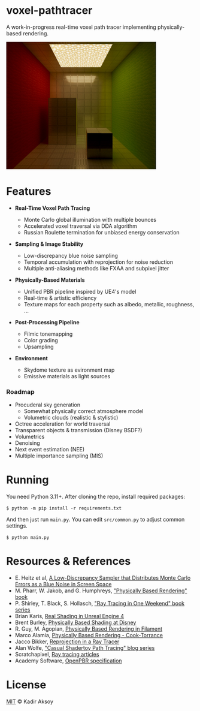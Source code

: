 # voxel-pathtracer
A work-in-progress real-time voxel path tracer implementing physically-based rendering.

<img src="https://raw.githubusercontent.com/kadir014/voxel-pathtracer/refs/heads/main/data/cornell.jpg" width=400>



# Features
- **Real-Time Voxel Path Tracing**
  - Monte Carlo global illumination with multiple bounces
  - Accelerated voxel traversal via DDA algorithm
  - Russian Roulette termination for unbiased energy conservation

- **Sampling & Image Stability**
  - Low-discrepancy blue noise sampling
  - Temporal accumulation with reprojection for noise reduction
  - Multiple anti-aliasing methods like FXAA and subpixel jitter

- **Physically-Based Materials**
  - Unified PBR pipeline inspired by UE4's model
  - Real-time & artistic efficiency
  - Texture maps for each property such as albedo, metallic, roughness, ...

- **Post-Processing Pipeline**
  - Filmic tonemapping
  - Color grading
  - Upsampling

- **Environment**
  - Skydome texture as evironment map
  - Emissive materials as light sources

### Roadmap
- Procuderal sky generation
  - Somewhat physically correct atmosphere model
  - Volumetric clouds (realistic & stylistic)
- Octree acceleration for world traversal
- Transparent objects & transmission (Disney BSDF?)
- Volumetrics
- Denoising
- Next event estimation (NEE)
- Multiple importance sampling (MIS)



# Running
You need Python 3.11+. After cloning the repo, install required packages:
```shell
$ python -m pip install -r requirements.txt
```
And then just run `main.py`. You can edit `src/common.py` to adjust common settings.
```shell
$ python main.py
```


# Resources & References
- E. Heitz et al, [A Low-Discrepancy Sampler that Distributes Monte Carlo Errors as a Blue Noise in Screen Space](https://eheitzresearch.wordpress.com/762-2/)
- M. Pharr, W. Jakob, and G. Humphreys, ["Physically Based Rendering" book](https://www.pbr-book.org/4ed/contents)
- P. Shirley, T. Black, S. Hollasch, ["Ray Tracing in One Weekend" book series](https://raytracing.github.io/)
- Brian Karis, [Real Shading in Unreal Engine 4](https://blog.selfshadow.com/publications/s2013-shading-course/karis/s2013_pbs_epic_notes_v2.pdf)
- Brent Burley, [Physically Based Shading at Disney](https://media.disneyanimation.com/uploads/production/publication_asset/48/asset/s2012_pbs_disney_brdf_notes_v3.pdf)
- R. Guy, M. Agopian, [Physically Based Rendering in Filament](https://google.github.io/filament/Filament.md.html)
- Marco Alamia, [Physically Based Rendering - Cook-Torrance](http://www.codinglabs.net/article_physically_based_rendering_cook_torrance.aspx)
- Jacco Bikker, [Reprojection in a Ray Tracer](https://jacco.ompf2.com/2024/01/18/reprojection-in-a-ray-tracer/)
- Alan Wolfe, ["Casual Shadertoy Path Tracing" blog series](https://blog.demofox.org/2020/05/25/casual-shadertoy-path-tracing-1-basic-camera-diffuse-emissive/)
- Scratchapixel, [Ray tracing articles](https://www.scratchapixel.com/)
- Academy Software, [OpenPBR specification](https://academysoftwarefoundation.github.io/OpenPBR/)



# License
[MIT](LICENSE) © Kadir Aksoy